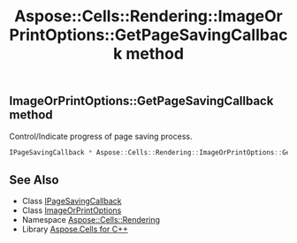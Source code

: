 ﻿---
title: Aspose::Cells::Rendering::ImageOrPrintOptions::GetPageSavingCallback method
linktitle: GetPageSavingCallback
second_title: Aspose.Cells for C++ API Reference
description: 'Aspose::Cells::Rendering::ImageOrPrintOptions::GetPageSavingCallback method. Control/Indicate progress of page saving process in C++.'
type: docs
weight: 4000
url: /cpp/aspose.cells.rendering/imageorprintoptions/getpagesavingcallback/
---
## ImageOrPrintOptions::GetPageSavingCallback method


Control/Indicate progress of page saving process.

```cpp
IPageSavingCallback * Aspose::Cells::Rendering::ImageOrPrintOptions::GetPageSavingCallback()
```

## See Also

* Class [IPageSavingCallback](../../ipagesavingcallback/)
* Class [ImageOrPrintOptions](../)
* Namespace [Aspose::Cells::Rendering](../../)
* Library [Aspose.Cells for C++](../../../)
